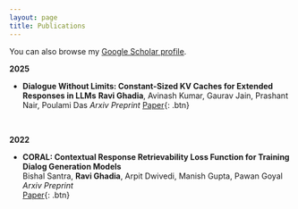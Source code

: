 ```yaml
---
layout: page
title: Publications
---
```

You can also browse my <a href="https://scholar.google.co.in/citations?hl=en&user=PWJstCUAAAAJ" target="_blank">Google Scholar profile</a>.
<br />

**2025**
- **Dialogue Without Limits: Constant-Sized KV Caches for Extended Responses in LLMs**
  **Ravi Ghadia**, Avinash Kumar, Gaurav Jain, Prashant Nair, Poulami Das
  *Arxiv Preprint*
  [Paper](https://arxiv.org/abs/2503.00979){: .btn}

<br />

**2022**

- **CORAL: Contextual Response Retrievability Loss Function for Training Dialog Generation Models**  
  Bishal Santra, **Ravi Ghadia**, Arpit Dwivedi, Manish Gupta, Pawan Goyal  
  *Arxiv Preprint*  
  [Paper](https://arxiv.org/abs/2205.10558){: .btn} 

<br />


